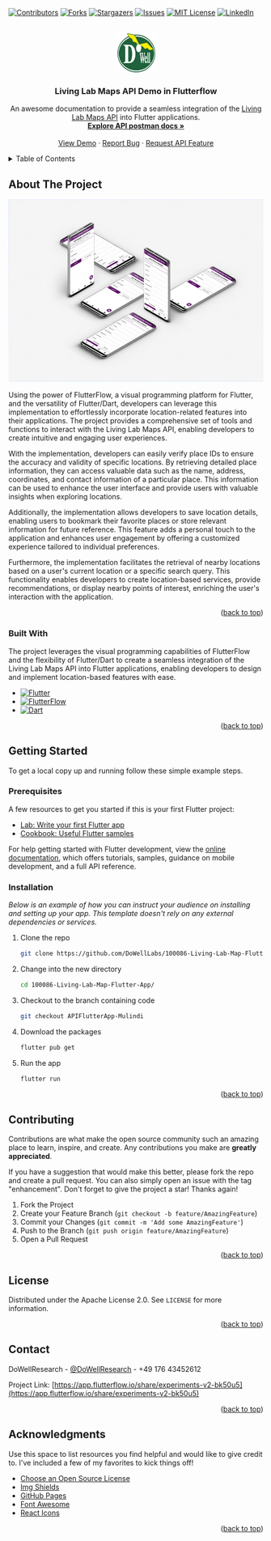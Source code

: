 
<a name="readme-top"></a>

[![Contributors][contributors-shield]][contributors-url]
[![Forks][forks-shield]][forks-url]
[![Stargazers][stars-shield]][stars-url]
[![Issues][issues-shield]][issues-url]
[![MIT License][license-shield]][license-url]
[![LinkedIn][linkedin-shield]][linkedin-url]



<!-- PROJECT LOGO -->
<br />
<div align="center">
  <a href="https://github.com/othneildrew/Best-README-Template">
    <img src="images/logo.png" alt="Logo" width="80" height="80">
  </a>

  <h3 align="center">Living Lab Maps API Demo in Flutterflow</h3>

  <p align="center">
    An awesome documentation to provide a seamless integration of the <a href="https://github.com/DoWellUXLab/Living-Lab-Maps">Living Lab Maps API</a> into Flutter applications.
    <br />
    <a href="https://documenter.getpostman.com/view/25619963/2s93mBwJbH"><strong>Explore API postman docs »</strong></a>
    <br />
    <br />
    <a href="https://app.flutterflow.io/run/ELvrelyr8OhVuXTMX9JU">View Demo</a>
    ·
    <a href="https://github.com/DoWellLabs/100086-Living-Lab-Map-Flutter-App/issues">Report Bug</a>
    ·
    <a href="https://github.com/DoWellUXLab/Living-Lab-Maps/issues">Request API Feature</a>
  </p>
</div>



<!-- TABLE OF CONTENTS -->
<details>
  <summary>Table of Contents</summary>
  <ol>
    <li>
      <a href="#about-the-project">About The Project</a>
      <ul>
        <li><a href="#built-with">Built With</a></li>
      </ul>
    </li>
    <li>
      <a href="#getting-started">Getting Started</a>
      <ul>
        <li><a href="#prerequisites">Prerequisites</a></li>
        <li><a href="#installation">Installation</a></li>
      </ul>
    </li>
    <li><a href="#contributing">Contributing</a></li>
    <li><a href="#license">License</a></li>
    <li><a href="#contact">Contact</a></li>
    <li><a href="#acknowledgments">Acknowledgments</a></li>
  </ol>
</details>



<!-- ABOUT THE PROJECT -->
## About The Project

[![Product Name Screen Shot][product-screenshot]](https://app.flutterflow.io/run/ELvrelyr8OhVuXTMX9JU)

Using the power of FlutterFlow, a visual programming platform for Flutter, and the versatility of Flutter/Dart, developers can leverage this implementation to effortlessly incorporate location-related features into their applications. The project provides a comprehensive set of tools and functions to interact with the Living Lab Maps API, enabling developers to create intuitive and engaging user experiences.

With the implementation, developers can easily verify place IDs to ensure the accuracy and validity of specific locations. By retrieving detailed place information, they can access valuable data such as the name, address, coordinates, and contact information of a particular place. This information can be used to enhance the user interface and provide users with valuable insights when exploring locations.

Additionally, the implementation allows developers to save location details, enabling users to bookmark their favorite places or store relevant information for future reference. This feature adds a personal touch to the application and enhances user engagement by offering a customized experience tailored to individual preferences.

Furthermore, the implementation facilitates the retrieval of nearby locations based on a user's current location or a specific search query. This functionality enables developers to create location-based services, provide recommendations, or display nearby points of interest, enriching the user's interaction with the application.

<p align="right">(<a href="#readme-top">back to top</a>)</p>



### Built With

The project leverages the visual programming capabilities of FlutterFlow and the flexibility of Flutter/Dart to create a seamless integration of the Living Lab Maps API into Flutter applications, enabling developers to design and implement location-based features with ease.

* [![Flutter][Flutter]][Flutter-url]
* [![FlutterFlow][FlutterFlow]][FlutterFlow-url]
* [![Dart][Dart]][Dart-url]

<p align="right">(<a href="#readme-top">back to top</a>)</p>



<!-- GETTING STARTED -->
## Getting Started

To get a local copy up and running follow these simple example steps.

### Prerequisites

A few resources to get you started if this is your first Flutter project:

- [Lab: Write your first Flutter app](https://docs.flutter.dev/get-started/codelab)
- [Cookbook: Useful Flutter samples](https://docs.flutter.dev/cookbook)

For help getting started with Flutter development, view the
[online documentation](https://docs.flutter.dev/), which offers tutorials,
samples, guidance on mobile development, and a full API reference.

### Installation

_Below is an example of how you can instruct your audience on installing and setting up your app. This template doesn't rely on any external dependencies or services._

1. Clone the repo
   ```sh
   git clone https://github.com/DoWellLabs/100086-Living-Lab-Map-Flutter-App.git
   ```
2. Change into the new directory
   ```sh
   cd 100086-Living-Lab-Map-Flutter-App/
   ```
3. Checkout to the branch containing code
   ```sh
   git checkout APIFlutterApp-Mulindi
   ```
4. Download the packages
   ```sh
   flutter pub get
   ```
4. Run the app
   ```sh
   flutter run
   ```


<p align="right">(<a href="#readme-top">back to top</a>)</p>



<!-- CONTRIBUTING -->
## Contributing

Contributions are what make the open source community such an amazing place to learn, inspire, and create. Any contributions you make are **greatly appreciated**.

If you have a suggestion that would make this better, please fork the repo and create a pull request. You can also simply open an issue with the tag "enhancement".
Don't forget to give the project a star! Thanks again!

1. Fork the Project
2. Create your Feature Branch (`git checkout -b feature/AmazingFeature`)
3. Commit your Changes (`git commit -m 'Add some AmazingFeature'`)
4. Push to the Branch (`git push origin feature/AmazingFeature`)
5. Open a Pull Request

<p align="right">(<a href="#readme-top">back to top</a>)</p>



<!-- LICENSE -->
## License

Distributed under the Apache License 2.0. See `LICENSE` for more information.

<p align="right">(<a href="#readme-top">back to top</a>)</p>



<!-- CONTACT -->
## Contact

DoWellResearch - [@DoWellResearch](https://twitter.com/DoWellResearch) - +49 176 43452612

Project Link: [https://app.flutterflow.io/share/experiments-v2-bk50u5](https://app.flutterflow.io/share/experiments-v2-bk50u5)

<p align="right">(<a href="#readme-top">back to top</a>)</p>



<!-- ACKNOWLEDGMENTS -->
## Acknowledgments

Use this space to list resources you find helpful and would like to give credit to. I've included a few of my favorites to kick things off!

* [Choose an Open Source License](https://choosealicense.com)
* [Img Shields](https://shields.io)
* [GitHub Pages](https://pages.github.com)
* [Font Awesome](https://fontawesome.com)
* [React Icons](https://react-icons.github.io/react-icons/search)

<p align="right">(<a href="#readme-top">back to top</a>)</p>



<!-- MARKDOWN LINKS & IMAGES -->
<!-- https://www.markdownguide.org/basic-syntax/#reference-style-links -->
[contributors-shield]: https://img.shields.io/github/contributors/othneildrew/Best-README-Template.svg?style=for-the-badge
[contributors-url]: https://github.com/DoWellLabs/100086-Living-Lab-Map-Flutter-App/graphs/contributors
[forks-shield]: https://img.shields.io/github/forks/othneildrew/Best-README-Template.svg?style=for-the-badge
[forks-url]: https://github.com/DoWellLabs/100086-Living-Lab-Map-Flutter-App/network/members
[stars-shield]: https://img.shields.io/github/stars/othneildrew/Best-README-Template.svg?style=for-the-badge
[stars-url]: https://github.com/DoWellLabs/100086-Living-Lab-Map-Flutter-App/stargazers
[issues-shield]: https://img.shields.io/github/issues/othneildrew/Best-README-Template.svg?style=for-the-badge
[issues-url]: https://github.com/DoWellLabs/100086-Living-Lab-Map-Flutter-App/issues
[license-shield]: https://img.shields.io/github/license/othneildrew/Best-README-Template.svg?style=for-the-badge
[license-url]: https://github.com/DoWellLabs/100086-Living-Lab-Map-Flutter-App/blob/main/LICENSE
[linkedin-shield]: https://img.shields.io/badge/-LinkedIn-black.svg?style=for-the-badge&logo=linkedin&colorB=555
[linkedin-url]: https://www.linkedin.com/company/dowell-research-uk-limited/
[product-screenshot]: images/screenshot.png
[Flutter]: https://img.shields.io/badge/Flutter-blue?style=for-the-badge&logo=flutter&logoColor=white
[Flutter-url]: https://flutter.dev/
[FlutterFlow]: https://img.shields.io/badge/FlutterFlow-black?style=for-the-badge&logo=Flutterflo&logoColor=4839e3
[FlutterFlow-url]:https://flutterflow.io/
[Dart]: https://img.shields.io/badge/dart-black?style=for-the-badge&logo=dart&logoColor=blue
[Dart-url]: https://dart.dev/
